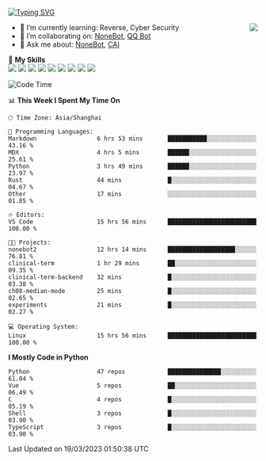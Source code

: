 [![Typing SVG](https://readme-typing-svg.herokuapp.com?size=25&duration=2500&color=8C43EA&vCenter=true&width=200&height=40&lines=Hi+there+%F0%9F%91%8B%F0%9F%8F%BB;I'm+yanyongyu)](https://git.io/typing-svg)

<a href="#">
  <img align="right" src="https://github-readme-stats.vercel.app/api?username=yanyongyu&count_private=true&show_icons=true&bg_color=15,f2f7fd,E0EAFC" />
</a>

- 🌱 I’m currently learning: Reverse, Cyber Security
- 👯 I’m collaborating on: [NoneBot](https://github.com/nonebot), [QQ Bot](https://github.com/Mrs4s/go-cqhttp)
- 💬 Ask me about: [NoneBot](https://github.com/nonebot), [CAI](https://github.com/cscs181/CAI)

🌟 **My Skills**  
![](https://img.shields.io/badge/-Python-3e74a2?style=flat-square&logo=Python&logoColor=fff)
![](https://img.shields.io/badge/-Node.js-339933?style=flat-square&logo=Node.js&logoColor=fff)
![](https://img.shields.io/badge/-Vue-4fc08d?style=flat-square&logo=Vue.js&logoColor=fff)
![](https://img.shields.io/badge/-React-2d98ce?style=flat-square&logo=React&logoColor=fff)
![](https://img.shields.io/badge/-Docker-2496ED?style=flat-square&logo=Docker&logoColor=fff)
![](https://img.shields.io/badge/-Linux-000000?style=flat-square&logo=Linux&logoColor=fff)
![](https://img.shields.io/badge/-MySQL-4479A1?style=flat-square&logo=MySQL&logoColor=fff)
![](https://img.shields.io/badge/-Redis-DC382D?style=flat-square&logo=Redis&logoColor=fff)
![](https://img.shields.io/badge/-MongoDB-47A248?style=flat-square&logo=MongoDB&logoColor=fff)

<!--START_SECTION:waka-->
![Code Time](http://img.shields.io/badge/Code%20Time-3%2C890%20hrs%2045%20mins-blue)

📊 **This Week I Spent My Time On** 

```text
🕑︎ Time Zone: Asia/Shanghai

💬 Programming Languages: 
Markdown                 6 hrs 53 mins       ███████████░░░░░░░░░░░░░░   43.16 % 
MDX                      4 hrs 5 mins        ██████░░░░░░░░░░░░░░░░░░░   25.61 % 
Python                   3 hrs 49 mins       ██████░░░░░░░░░░░░░░░░░░░   23.97 % 
Rust                     44 mins             █░░░░░░░░░░░░░░░░░░░░░░░░   04.67 % 
Other                    17 mins             ░░░░░░░░░░░░░░░░░░░░░░░░░   01.85 % 

🔥 Editors: 
VS Code                  15 hrs 56 mins      █████████████████████████   100.00 % 

🐱‍💻 Projects: 
nonebot2                 12 hrs 14 mins      ███████████████████░░░░░░   76.81 % 
clinical-term            1 hr 29 mins        ██░░░░░░░░░░░░░░░░░░░░░░░   09.35 % 
clinical-term-backend    32 mins             █░░░░░░░░░░░░░░░░░░░░░░░░   03.38 % 
ch08-median-mode         25 mins             █░░░░░░░░░░░░░░░░░░░░░░░░   02.65 % 
experiments              21 mins             █░░░░░░░░░░░░░░░░░░░░░░░░   02.27 % 

💻 Operating System: 
Linux                    15 hrs 56 mins      █████████████████████████   100.00 % 
```

**I Mostly Code in Python** 

```text
Python                   47 repos            ███████████████░░░░░░░░░░   61.04 % 
Vue                      5 repos             ██░░░░░░░░░░░░░░░░░░░░░░░   06.49 % 
C                        4 repos             █░░░░░░░░░░░░░░░░░░░░░░░░   05.19 % 
Shell                    3 repos             █░░░░░░░░░░░░░░░░░░░░░░░░   03.90 % 
TypeScript               3 repos             █░░░░░░░░░░░░░░░░░░░░░░░░   03.90 % 
```




 Last Updated on 19/03/2023 01:50:38 UTC
<!--END_SECTION:waka-->
